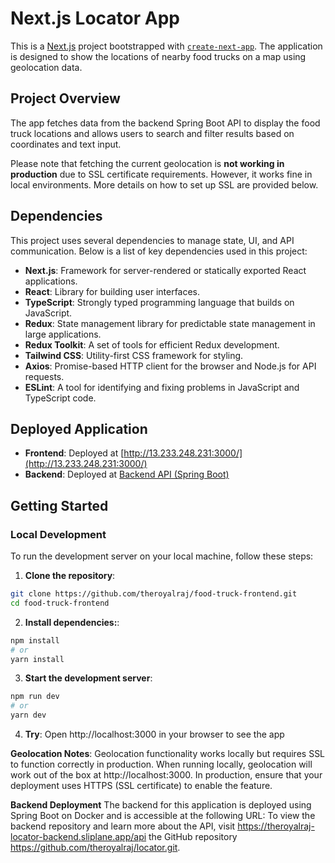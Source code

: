 # Next.js Locator App

This is a [Next.js](https://nextjs.org) project bootstrapped with [`create-next-app`](https://nextjs.org/docs/app/api-reference/cli/create-next-app). The application is designed to show the locations of nearby food trucks on a map using geolocation data.

## Project Overview

The app fetches data from the backend Spring Boot API to display the food truck locations and allows users to search and filter results based on coordinates and text input. 

Please note that fetching the current geolocation is **not working in production** due to SSL certificate requirements. However, it works fine in local environments. More details on how to set up SSL are provided below.

## Dependencies

This project uses several dependencies to manage state, UI, and API communication. Below is a list of key dependencies used in this project:

- **Next.js**: Framework for server-rendered or statically exported React applications.
- **React**: Library for building user interfaces.
- **TypeScript**: Strongly typed programming language that builds on JavaScript.
- **Redux**: State management library for predictable state management in large applications.
- **Redux Toolkit**: A set of tools for efficient Redux development.
- **Tailwind CSS**: Utility-first CSS framework for styling.
- **Axios**: Promise-based HTTP client for the browser and Node.js for API requests.
- **ESLint**: A tool for identifying and fixing problems in JavaScript and TypeScript code.


## Deployed Application

- **Frontend**: Deployed at [http://13.233.248.231:3000/](http://13.233.248.231:3000/)
- **Backend**: Deployed at [Backend API (Spring Boot)](https://theroyalraj-locator-backend.sliplane.app)

## Getting Started

### Local Development

To run the development server on your local machine, follow these steps:

1. **Clone the repository**:
```bash
git clone https://github.com/theroyalraj/food-truck-frontend.git
cd food-truck-frontend
```

   
2. **Install dependencies:**:
```bash
npm install
# or
yarn install
```

3. **Start the development server**:
```bash
npm run dev
# or
yarn dev
```

4. **Try**: Open http://localhost:3000 in your browser to see the app


 **Geolocation Notes**:
Geolocation functionality works locally but requires SSL to function correctly in production. When running locally, geolocation will work out of the box at http://localhost:3000. In production, ensure that your deployment uses HTTPS (SSL certificate) to enable the feature.


 **Backend Deployment**
The backend for this application is deployed using Spring Boot on Docker and is accessible at the following URL:
To view the backend repository and learn more about the API, visit https://theroyalraj-locator-backend.sliplane.app/api the GitHub repository https://github.com/theroyalraj/locator.git.